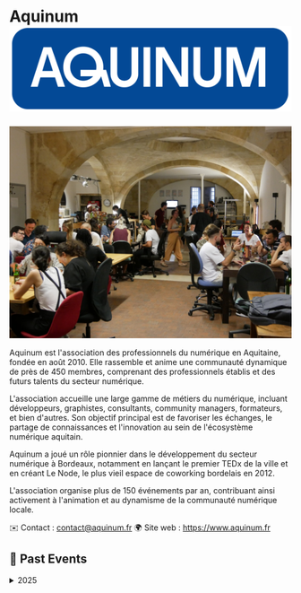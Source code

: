 # Aquinum ![Logo Aquinum](./logo_aquinum_new.png ':size=100')
![Image d'un évènement Aquinum au node](./aquinum_accueil.jpg)


Aquinum est l'association des professionnels du numérique en Aquitaine, fondée en août 2010. Elle rassemble et anime une communauté dynamique de près de 450 membres, comprenant des professionnels établis et des futurs talents du secteur numérique.

L'association accueille une large gamme de métiers du numérique, incluant développeurs, graphistes, consultants, community managers, formateurs, et bien d'autres. Son objectif principal est de favoriser les échanges, le partage de connaissances et l'innovation au sein de l'écosystème numérique aquitain.

Aquinum a joué un rôle pionnier dans le développement du secteur numérique à Bordeaux, notamment en lançant le premier TEDx de la ville et en créant Le Node, le plus vieil espace de coworking bordelais en 2012.

L'association organise plus de 150 événements par an, contribuant ainsi activement à l'animation et au dynamisme de la communauté numérique locale.


✉️ Contact : contact@aquinum.fr
🌍 Site web : https://www.aquinum.fr

<!-- EVENTS:START -->
## 📆 Past Events

<details>
<summary>2025</summary>

| Date | Event | Location | Link |
|------|--------|----------|------|
| Jeudi 25 septembre 2025 à 18:30 | Happynum de septembre (avec Coop alpha) | Le node, 12 rue des faussets, 33000 Bordeaux | https://nextcloud.coopalpha.coop/index.php/apps/forms/s/BGs7tdKGbYgiNE33sXA2GYFm |
| Jeudi 26 juin 2025 à 18:30 | Happynum de juin | Le node, 12 rue des faussets, Bordeaux | https://www.aquinum.fr/ |
</details>
<!-- EVENTS:END -->
